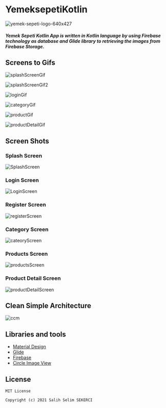 # YemeksepetiKotlin

![yemek-sepeti-logo-640x427](https://user-images.githubusercontent.com/53614606/120102802-7557c780-c155-11eb-97bd-808608d3d226.jpg)

##### Yemek Sepeti Kotlin App is written in Kotlin language by using Firebase technology as database and Glide library to retrieving the images from Firebase Storage.

## Screens to Gifs
![splashScreenGif](https://user-images.githubusercontent.com/53614606/120103890-7e976300-c15a-11eb-9ea5-d8a54dc51cf6.gif)

![splashScreenGif2](https://user-images.githubusercontent.com/53614606/120103895-848d4400-c15a-11eb-914b-29f4a5717386.gif)

![loginGif](https://user-images.githubusercontent.com/53614606/120103903-8c4ce880-c15a-11eb-83ef-c451550541d5.gif)

![categoryGif](https://user-images.githubusercontent.com/53614606/120103916-9a026e00-c15a-11eb-81e4-a0bc53666c76.gif)

![productGif](https://user-images.githubusercontent.com/53614606/120103922-9f5fb880-c15a-11eb-9fdf-c6d2b3c1bd5d.gif)

![productDetailGif](https://user-images.githubusercontent.com/53614606/120103918-9ec72200-c15a-11eb-88a4-1aacab99cca3.gif)


## Screen Shots

### Splash Screen
![SplashScreen](https://user-images.githubusercontent.com/53614606/120103038-645b8600-c156-11eb-98b3-fa766cfba921.png)

### Login Screen
![LoginScreen](https://user-images.githubusercontent.com/53614606/120103056-7d643700-c156-11eb-9f4f-a816a6f8c9d0.png)

### Register Screen
![registerScreen](https://user-images.githubusercontent.com/53614606/120103097-b13f5c80-c156-11eb-8d14-7e4e1f561202.png)

### Category Screen
![cateoryScreen](https://user-images.githubusercontent.com/53614606/120103181-17c47a80-c157-11eb-92e7-d423846610af.png)

### Products Screen
![productsScreen](https://user-images.githubusercontent.com/53614606/120103211-3591df80-c157-11eb-96c2-14a8108fb583.png)

### Product Detail Screen
![productDetailScreen](https://user-images.githubusercontent.com/53614606/120103249-6c67f580-c157-11eb-87dc-21bbcd3cce2e.png)

## Clean Simple Architecture
![ccm](https://user-images.githubusercontent.com/53614606/120104003-067d6d00-c15b-11eb-98d9-b4d5ecde5dc3.jpg)

## Libraries and tools
* <a class="link-blue" href="https://material.io/develop/android">Material Design</a>
* <a class="link-blue" href="https://github.com/bumptech/glide">Glide</a>
* <a class="link-blue" href="https://firebase.google.com">Firebase</a>
* <a class="link-blue" href="https://github.com/hdodenhof/CircleImageView">Circle Image View</a>

## License

    MIT License

    Copyright (c) 2021 Salih Selim SEKERCI
